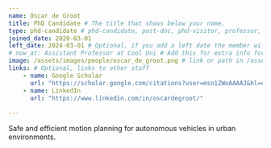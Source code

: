 ```yaml
---
name: Oscar de Groot
title: PhD Candidate # The title that shows below your name.
type: phd-candidate # phd-candidate, post-doc, phd-visitor, professor, engineer. These are used for filtering and grouping people.
joined_date: 2020-03-01
left_date: 2024-03-01 # Optional, if you add a left date the member will be moved to the past members section
# now_at: Assistant Professor at Cool Uni # Add this for extra info for past members
image: /assets/images/people/oscar_de_groot.png # link or path in /assets/...
links: # Optional, links to other stuff
    - name: Google Scholar
      url: "https://scholar.google.com/citations?user=msn1ZWoAAAAJ&hl=en"
    - name: LinkedIn
      url: "https://www.linkedin.com/in/oscardegroot/"
      
---
```


<!-- Here add your interests or small paragraph. Keep it brief -->
Safe and efficient motion planning for autonomous vehicles in urban environments.